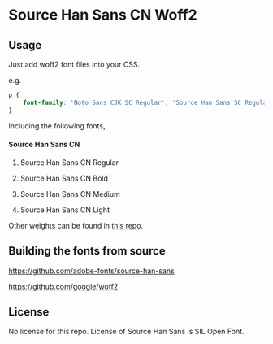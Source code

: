 Source Han Sans CN Woff2
=================================

## Usage

Just add woff2 font files into your CSS.

e.g.

```css
p {
    font-family: 'Noto Sans CJK SC Regular', 'Source Han Sans SC Regular', 'Source Han Sans CN Regular', url('/path/to/SourceHanSansCN-Regular.woff2') format('woff2');
}
```

Including the following fonts,

#### Source Han Sans CN

1. Source Han Sans CN Regular

1. Source Han Sans CN Bold

1. Source Han Sans CN Medium

1. Source Han Sans CN Light

Other weights can be found in [this repo](https://github.com/magiclen/source-han-sans-cn-woff2-extra).

## Building the fonts from source

https://github.com/adobe-fonts/source-han-sans

https://github.com/google/woff2

## License

No license for this repo. License of Source Han Sans is SIL Open Font.